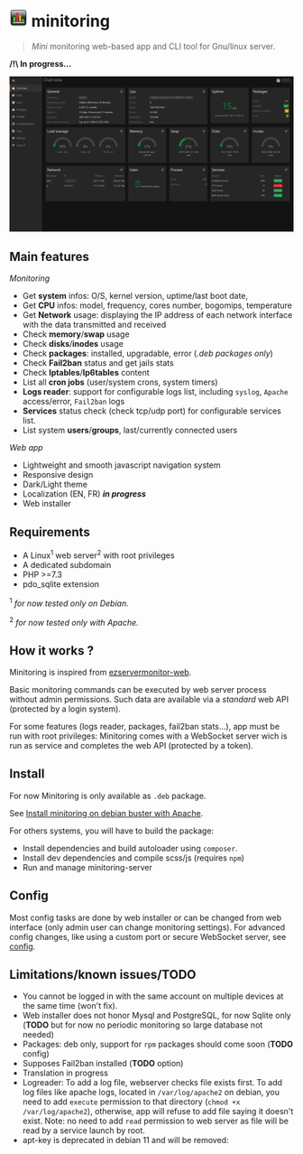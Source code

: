 # ![logo](/public/assets/img/favicon-32x32.png) minitoring

> *Mini* monitoring web-based app and CLI tool for Gnu/linux server. 

**/!\ In progress...** 

![preview_dark](/doc/img/overview_dark.png)

## Main features

*Monitoring*
- Get **system** infos: O/S, kernel version, uptime/last boot date, 
- Get **CPU** infos: model, frequency, cores number, bogomips, temperature
- Get **Network** usage: displaying the IP address of each network interface with the data transmitted and received 
- Check **memory**/**swap** usage
- Check **disks**/**inodes** usage
- Check **packages**: installed, upgradable, error (*.deb packages only*) 
- Check **Fail2ban** status and get jails stats
- Check **Iptables**/**Ip6tables** content
- List all **cron jobs** (user/system crons, system timers) 
- **Logs reader**: support for configurable logs list, including `syslog`, `Apache` access/error, `Fail2ban` logs
- **Services** status check (check tcp/udp port) for configurable services list.
- List system **users**/**groups**, last/currently connected users

*Web app*
- Lightweight and smooth javascript navigation system
- Responsive design
- Dark/Light theme
- Localization (EN, FR) ***in progress***
- Web installer


## Requirements
- A Linux<sup>1</sup> web server<sup>2</sup> with root privileges
- A dedicated subdomain 
- PHP >=7.3
- pdo_sqlite extension

<sup>1</sup> *for now tested only on Debian.* 

<sup>2</sup> *for now tested only with Apache.*

## How it works ?
Minitoring is inspired from [ezservermonitor-web](https://github.com/shevabam/ezservermonitor-web). 

Basic monitoring commands can be executed by web server process without admin permissions. Such data are available via a *standard* web API (protected by a login system). 

For some features (logs reader, packages, fail2ban stats...), app must be run with root privileges: Minitoring comes with a WebSocket server wich is run as service and completes the web API (protected by a token). 


## Install
For now Minitoring is only available as `.deb` package. 

See [Install minitoring on debian buster with Apache](/doc/install.md).

For others systems, you will have to build the package:
- Install dependencies and build autoloader using `composer`.
- Install dev dependencies and compile scss/js (requires `npm`)
- Run and manage minitoring-server


## Config
Most config tasks are done by web installer or can be changed from web interface (only admin user can change monitoring settings). For advanced config changes, like using a custom port or secure WebSocket server, see [config](/doc/config.md). 


## Limitations/known issues/TODO
- You cannot be logged in with the same account on multiple devices at the same time (won't fix). 
- Web installer does not honor Mysql and PostgreSQL, for now Sqlite only (**TODO** but for now no periodic monitoring so large database not needed)
- Packages: deb only, support for `rpm` packages should come soon (**TODO** config)
- Supposes Fail2ban installed (**TODO** option)
- Translation in progress
- Logreader: To add a log file, webserver checks file exists first. To add log files like apache logs, located in `/var/log/apache2` on debian, you need to add `execute` permission to that directory (`chmod +x /var/log/apache2`), otherwise, app will refuse to add file saying it doesn't exist. Note: no need to add `read` permission to web server as file will be read by a service launch by root.
- apt-key is deprecated in debian 11 and will be removed:  
